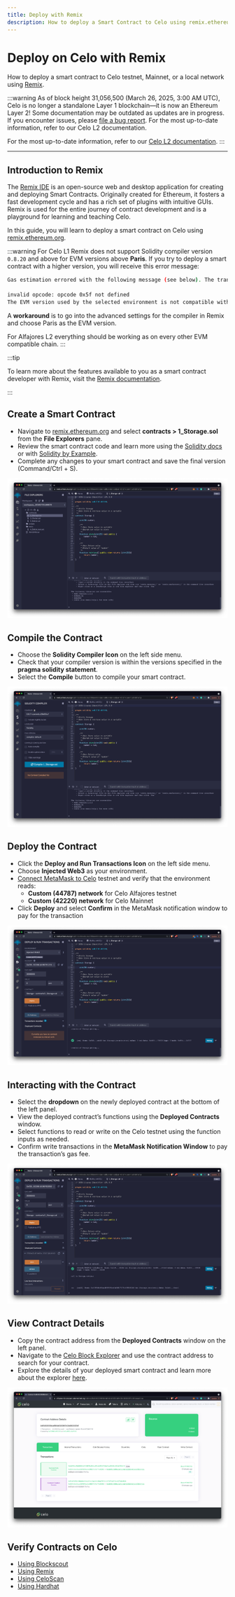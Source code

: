 ```yaml
---
title: Deploy with Remix
description: How to deploy a Smart Contract to Celo using remix.ethereum.org.
---
```


# Deploy on Celo with Remix

How to deploy a smart contract to Celo testnet, Mainnet, or a local network using [Remix](https://remix.ethereum.org/).

:::warning
As of block height 31,056,500 (March 26, 2025, 3:00 AM UTC), Celo is no longer a standalone Layer 1 blockchain—it is now an Ethereum Layer 2!
Some documentation may be outdated as updates are in progress. If you encounter issues, please [file a bug report](https://github.com/celo-org/docs/issues/new/choose).
For the most up-to-date information, refer to our Celo L2 documentation.

For the most up-to-date information, refer to our [Celo L2 documentation](https://docs.celo.org/cel2).
:::

---

## Introduction to Remix

The [Remix IDE](https://remix-project.org/) is an open-source web and desktop application for creating and deploying Smart Contracts. Originally created for Ethereum, it fosters a fast development cycle and has a rich set of plugins with intuitive GUIs. Remix is used for the entire journey of contract development and is a playground for learning and teaching Celo.

In this guide, you will learn to deploy a smart contract on Celo using [remix.ethereum.org](http://remix.ethereum.org).

:::warning
For Celo L1 Remix does not support Solidity compiler version `0.8.20` and above for EVM versions above **Paris**. If you try to deploy a smart contract with a higher version, you will receive this error message:


```bash
Gas estimation errored with the following message (see below). The transaction execution will likely fail. Do you want to force sending?

invalid opcode: opcode 0x5f not defined
The EVM version used by the selected environment is not compatible with the compiler EVM version.
```

A **workaround** is to go into the advanced settings for the compiler in Remix and choose Paris as the EVM version.

For Alfajores L2 everything should be working as on every other EVM compatible chain.
:::

:::tip

To learn more about the features available to you as a smart contract developer with Remix, visit the [Remix documentation](https://remix-ide.readthedocs.io/en/latest/).

:::



## Create a Smart Contract

- Navigate to [remix.ethereum.org](http://remix.ethereum.org) and select **contracts > 1_Storage.sol** from the **File Explorers** pane.
- Review the smart contract code and learn more using the [Solidity docs](https://docs.soliditylang.org/en/latest/) or with [Solidity by Example](https://solidity-by-example.org/).
- Complete any changes to your smart contract and save the final version (Command/Ctrl + S).

![github](/img/doc-images/deploy-remix/image1.png)

## Compile the Contract

- Choose the **Solidity Compiler Icon** on the left side menu.
- Check that your compiler version is within the versions specified in the **pragma solidity statement**.
- Select the **Compile** button to compile your smart contract.

![github](/img/doc-images/deploy-remix/image2.png)

## Deploy the Contract

- Click the **Deploy and Run Transactions Icon** on the left side menu.
- Choose **Injected Web3** as your environment.
- [Connect MetaMask to Celo](/wallet/metamask/use) testnet and verify that the environment reads:
  - **Custom (44787) network** for Celo Alfajores testnet
  - **Custom (42220) network** for Celo Mainnet
- Click **Deploy** and select **Confirm** in the MetaMask notification window to pay for the transaction

![github](/img/doc-images/deploy-remix/image3.png)

## Interacting with the Contract

- Select the **dropdown** on the newly deployed contract at the bottom of the left panel.
- View the deployed contract’s functions using the **Deployed Contracts** window.
- Select functions to read or write on the Celo testnet using the function inputs as needed.
- Confirm write transactions in the **MetaMask Notification Window** to pay the transaction’s gas fee.

![github](/img/doc-images/deploy-remix/image4.png)

## View Contract Details

- Copy the contract address from the **Deployed Contracts** window on the left panel.
- Navigate to the [Celo Block Explorer](https://explorer.celo.org/) and use the contract address to search for your contract.
- Explore the details of your deployed smart contract and learn more about the explorer [here](http://docs.blockscout.com).

![github](/img/doc-images/deploy-remix/image6.png)

## Verify Contracts on Celo

- [Using Blockscout](/developer/verify/blockscout)
- [Using Remix](/developer/verify/remix)
- [Using CeloScan](/developer/verify/celoscan)
- [Using Hardhat](/developer/verify/hardhat)
